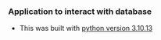 ### Application to interact with database

- This was built with [python version 3.10.13](https://www.python.org/downloads/release/python-31013/)